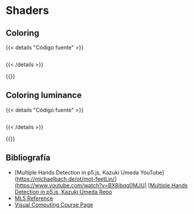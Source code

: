 # Shaders

## Coloring





{{< details "Código fuente" >}}
```js

```
{{< /details >}}


{{<p5-iframe sketch="/VisualComputing/sketches/workshop3/coloring1/sketch.js"  lib1="https://cdn.jsdelivr.net/gh/VisualComputing/p5.treegl/p5.treegl.js" width="325" height="325" >}}



## Coloring luminance





{{< details "Código fuente" >}}
```js

```
{{< /details >}}


{{<p5-iframe sketch="/VisualComputing/sketches/workshop3/coloring2/sketch.js"  lib1="https://cdn.jsdelivr.net/gh/VisualComputing/p5.treegl/p5.treegl.js" width="325" height="325" >}}



## Bibliografía
- [Multiple Hands Detection in p5.js, Kazuki Umeda YouTube](https://michaelbach.de/ot/mot-feetLin/](https://www.youtube.com/watch?v=BX8ibqq0MJU)
  [[Multiple Hands Detection in p5.js, Kazuki Umeda Repo](https://github.com/Creativeguru97/YouTube_tutorial/tree/master/Play_with_APIs/hand_detection/ml5_handpose)
- [ML5 Reference](https://learn.ml5js.org/#/reference/index)
- [Visual Computing Course Page](https://visualcomputing.github.io/)

